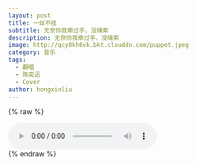 ```yaml
---
layout: post
title: 一丝不挂
subtitle: 无奈你我牵过手，没绳索
description: 无奈你我牵过手，没绳索
image: http://qcy8kh6vk.bkt.clouddn.com/puppet.jpeg
category: 音乐
tags: 
  - 翻唱
  - 陈奕迅
  - Cover
author: hongxinliu
---
```


{% raw %}
<div class="audio">
  <audio id="audio-clear" controls loop preload="auto">
    <source src="http://qcy8kh6vk.bkt.clouddn.com/clear.mp3" type="audio/mpeg">
  </audio>
  <div id="lyrics-clear">
  </div>
  <script type="module">
    import RabbitLyrics from "/assets/js/rabbit-lyrics.js";
    $.get("http://qcy8kh6vk.bkt.clouddn.com/clear.lrc", function(data, status) {
      $("#lyrics-clear").append(data);
      new RabbitLyrics({
        element: document.getElementById("lyrics-clear"),
        mediaElement: document.getElementById("audio-clear")
      });
    });
  </script>
</div>
{% endraw %}
